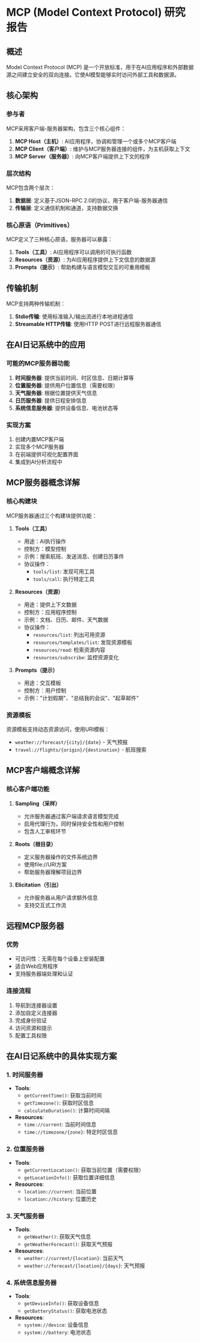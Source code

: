 # MCP (Model Context Protocol) 研究报告

## 概述

Model Context Protocol (MCP) 是一个开放标准，用于在AI应用程序和外部数据源之间建立安全的双向连接。它使AI模型能够实时访问外部工具和数据源。

## 核心架构

### 参与者

MCP采用客户端-服务器架构，包含三个核心组件：

1. **MCP Host（主机）**: AI应用程序，协调和管理一个或多个MCP客户端
2. **MCP Client（客户端）**: 维护与MCP服务器连接的组件，为主机获取上下文
3. **MCP Server（服务器）**: 向MCP客户端提供上下文的程序

### 层次结构

MCP包含两个层次：

1. **数据层**: 定义基于JSON-RPC 2.0的协议，用于客户端-服务器通信
2. **传输层**: 定义通信机制和通道，支持数据交换

### 核心原语（Primitives）

MCP定义了三种核心原语，服务器可以暴露：

1. **Tools（工具）**: AI应用程序可以调用的可执行函数
2. **Resources（资源）**: 为AI应用程序提供上下文信息的数据源
3. **Prompts（提示）**: 帮助构建与语言模型交互的可重用模板

## 传输机制

MCP支持两种传输机制：

1. **Stdio传输**: 使用标准输入/输出流进行本地进程通信
2. **Streamable HTTP传输**: 使用HTTP POST进行远程服务器通信

## 在AI日记系统中的应用

### 可能的MCP服务器功能

1. **时间服务器**: 提供当前时间、时区信息、日期计算等
2. **位置服务器**: 提供用户位置信息（需要权限）
3. **天气服务器**: 根据位置提供天气信息
4. **日历服务器**: 提供日程安排信息
5. **系统信息服务器**: 提供设备信息、电池状态等

### 实现方案

1. 创建内置MCP客户端
2. 实现多个MCP服务器
3. 在前端提供可视化配置界面
4. 集成到AI分析流程中


## MCP服务器概念详解

### 核心构建块

MCP服务器通过三个构建块提供功能：

1. **Tools（工具）**
   - 用途：AI执行操作
   - 控制方：模型控制
   - 示例：搜索航班、发送消息、创建日历事件
   - 协议操作：
     - `tools/list`: 发现可用工具
     - `tools/call`: 执行特定工具

2. **Resources（资源）**
   - 用途：提供上下文数据
   - 控制方：应用程序控制
   - 示例：文档、日历、邮件、天气数据
   - 协议操作：
     - `resources/list`: 列出可用资源
     - `resources/templates/list`: 发现资源模板
     - `resources/read`: 检索资源内容
     - `resources/subscribe`: 监控资源变化

3. **Prompts（提示）**
   - 用途：交互模板
   - 控制方：用户控制
   - 示例："计划假期"、"总结我的会议"、"起草邮件"

### 资源模板

资源模板支持动态资源访问，使用URI模板：
- `weather://forecast/{city}/{date}` - 天气预报
- `travel://flights/{origin}/{destination}` - 航班搜索

## MCP客户端概念详解

### 核心客户端功能

1. **Sampling（采样）**
   - 允许服务器通过客户端请求语言模型完成
   - 启用代理行为，同时保持安全性和用户控制
   - 包含人工审核环节

2. **Roots（根目录）**
   - 定义服务器操作的文件系统边界
   - 使用file://URI方案
   - 帮助服务器理解项目边界

3. **Elicitation（引出）**
   - 允许服务器从用户请求额外信息
   - 支持交互式工作流

## 远程MCP服务器

### 优势
- 可访问性：无需在每个设备上安装配置
- 适合Web应用程序
- 支持服务器端处理和认证

### 连接流程
1. 导航到连接器设置
2. 添加自定义连接器
3. 完成身份验证
4. 访问资源和提示
5. 配置工具权限

## 在AI日记系统中的具体实现方案

### 1. 时间服务器
- **Tools**: 
  - `getCurrentTime()`: 获取当前时间
  - `getTimezone()`: 获取时区信息
  - `calculateDuration()`: 计算时间间隔
- **Resources**:
  - `time://current`: 当前时间信息
  - `time://timezone/{zone}`: 特定时区信息

### 2. 位置服务器
- **Tools**:
  - `getCurrentLocation()`: 获取当前位置（需要权限）
  - `getLocationInfo()`: 获取位置详细信息
- **Resources**:
  - `location://current`: 当前位置
  - `location://history`: 位置历史

### 3. 天气服务器
- **Tools**:
  - `getWeather()`: 获取天气信息
  - `getWeatherForecast()`: 获取天气预报
- **Resources**:
  - `weather://current/{location}`: 当前天气
  - `weather://forecast/{location}/{days}`: 天气预报

### 4. 系统信息服务器
- **Tools**:
  - `getDeviceInfo()`: 获取设备信息
  - `getBatteryStatus()`: 获取电池状态
- **Resources**:
  - `system://device`: 设备信息
  - `system://battery`: 电池状态

